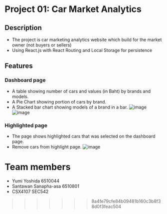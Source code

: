# Project 01: Car Market Analytics
## Description
- The project is car marketing analytics website which build for the market owner (not buyers or sellers)
- Using React.js with React Routing and Local Storage for persistence

  
## Features
### Dashboard page
- A table showing number of cars and values (in Baht) by brands and models.
- A Pie Chart showing portion of cars by brand.
- A Stacked bar chart showing models of a brand in a bar.
![image](https://github.com/user-attachments/assets/546d876d-e14f-49cb-af43-475d7b02813d)
![image](https://github.com/user-attachments/assets/de561c18-f523-4424-b234-bb63fea35e59)


### Highlighted page
- The page shows highlighted cars that was selected on the dashboard page. 
- Remove cars from highlight page.
![image](https://github.com/user-attachments/assets/a3f60676-06ed-4289-87f2-24dfd3d2879f)


# Team members 
- Yumi Yoshida 6510044 
- Santawan Sanapha-asa 6510801
- CSX4107 SEC542
>>>>>>> 8a4fe79cfe84b09481b160c3b8f38d0f3feac504
